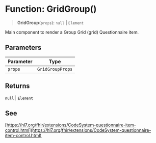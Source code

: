 # Function: GridGroup()

> **GridGroup**(`props`): `null` \| `Element`

Main component to render a Group Grid (grid) Questionnaire item.

## Parameters

| Parameter | Type |
| ------ | ------ |
| `props` | `GridGroupProps` |

## Returns

`null` \| `Element`

## See

[https://hl7.org/fhir/extensions/CodeSystem-questionnaire-item-control.html](https://hl7.org/fhir/extensions/CodeSystem-questionnaire-item-control.html)
